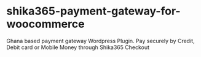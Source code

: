 # shika365-payment-gateway-for-woocommerce
Ghana based payment gateway Wordpress Plugin. Pay securely by Credit, Debit card or Mobile Money through Shika365 Checkout
